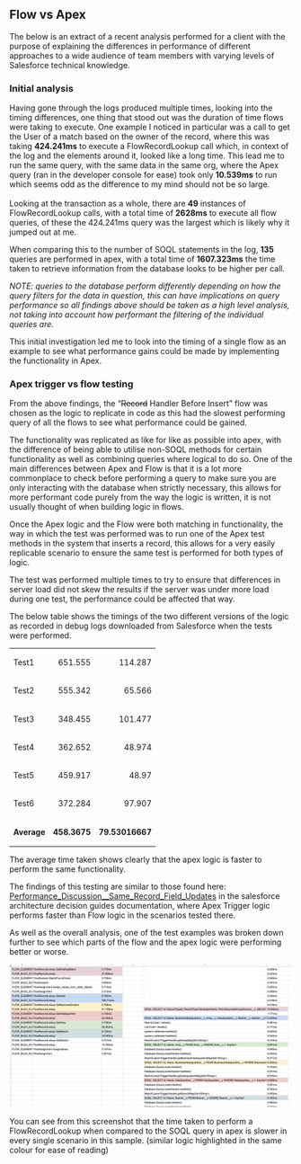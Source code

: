 ## Flow vs Apex
The below is an extract of a recent analysis performed for a client with the purpose of explaining the differences in performance of different approaches to a wide audience of team members with varying levels of Salesforce technical knowledge. 



### Initial analysis

Having gone through the logs produced multiple times, looking into the timing differences, one thing that stood out was the duration of time flows were taking to execute. One example I noticed in particular was a call to get the User of a match based on the owner of the record, where this was taking **424.241ms** to execute a FlowRecordLookup call which, in context of the log and the elements around it, looked like a long time. This lead me to run the same query, with the same data in the same org, where the Apex query (ran in the developer console for ease) took only **10.539ms** to run which seems odd as the difference to my mind should not be so large. \
 \
Looking at the transaction as a whole, there are **49** instances of FlowRecordLookup calls, with a total time of **2628ms** to execute all flow queries, of these the 424.241ms query was the largest which is likely why it jumped out at me.

When comparing this to the number of SOQL statements in the log, **135** queries are performed in apex, with a total time of **1607.323ms** the time taken to retrieve information from the database looks to be higher per call.

_NOTE: queries to the database perform differently depending on how the query filters for the data in question, this can have implications on query performance so all findings above should be taken as a high level analysis, not taking into account how performant the filtering of the individual queries are._

This initial investigation led me to look into the timing of a single flow as an example to see what performance gains could be made by implementing the functionality in Apex.


### Apex trigger vs flow testing

From the above findings, the “~~Record~~ Handler Before Insert” flow was chosen as the logic to replicate in code as this had the slowest performing query of all the flows to see what performance could be gained.

The functionality was replicated as like for like as possible into apex, with the difference of being able to utilise non-SOQL methods for certain functionality as well as combining queries where logical to do so. One of the main differences between Apex and Flow is that it is a lot more commonplace to check before performing a query to make sure you are only interacting with the database when strictly necessary, this allows for more performant code purely from the way the logic is written, it is not usually thought of when building logic in flows.

Once the Apex logic and the Flow were both matching in functionality, the way in which the test was performed was to run one of the Apex test methods in the system that inserts a record, this allows for a very easily replicable scenario to ensure the same test is performed for both types of logic.


The test was performed multiple times to try to ensure that differences in server load did not skew the results if the server was under more load during one test, the performance could be affected that way.

The below table shows the timings of the two different versions of the logic as recorded in debug logs downloaded from Salesforce when the tests were performed.


<table>
  <tr>
   <td>Test1
   </td>
   <td><p style="text-align: right">651.555</p>
   </td>
   <td><p style="text-align: right">114.287</p>
   </td>
  </tr>
  <tr>
   <td>Test2
   </td>
   <td><p style="text-align: right">555.342</p>
   </td>
   <td><p style="text-align: right">65.566</p>
   </td>
  </tr>
  <tr>
   <td>Test3
   </td>
   <td><p style="text-align: right">348.455</p>
   </td>
   <td><p style="text-align: right">101.477</p>
   </td>
  </tr>
  <tr>
   <td>Test4
   </td>
   <td><p style="text-align: right">362.652</p>
   </td>
   <td><p style="text-align: right">48.974</p>
   </td>
  </tr>
  <tr>
   <td>Test5
   </td>
   <td><p style="text-align: right">459.917</p>
   </td>
   <td><p style="text-align: right">48.97</p>
   </td>
  </tr>
  <tr>
   <td>Test6
   </td>
   <td><p style="text-align: right">372.284</p>
   </td>
   <td><p style="text-align: right">97.907</p>
   </td>
  </tr>
  <tr>
   <td><strong>Average</strong>
   </td>
   <td><p style="text-align: right"><strong>458.3675</strong></p>
   </td>
   <td><p style="text-align: right"><strong>79.53016667</strong></p>
   </td>
  </tr>
</table>


The average time taken shows clearly that the apex logic is faster to perform the same functionality.

The findings of this testing are similar to those found here: [Performance_Discussion__Same_Record_Field_Updates](https://architect.salesforce.com/design/decision-guides/trigger-automation#Performance_Discussion__Same_Record_Field_Updates) in the salesforce architecture decision guides documentation, where Apex Trigger logic performs faster than Flow logic in the scenarios tested there. 

As well as the overall analysis, one of the test examples was broken down further to see which parts of the flow and the apex logic were performing better or worse.



![detailed breakdown of flow nodes and timings versus the correlating apex methods and their timings with each matching call highlighted in the same colour](images/FlowVsApexBreakdown.png "detailed breakdown of a single side by side example")


You can see from this screenshot that the time taken to perform a FlowRecordLookup when compared to the SOQL query in apex is slower in every single scenario in this sample. (similar logic highlighted in the same colour for ease of reading)
